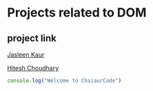 # Projects related to DOM

## project link
[Jasleen Kaur](https://stackblitz.com/@Jasleen-Kaur-123/collections)

[Hitesh Choudhary](https://stackblitz.com/edit/dom-project-chaiaurcode?file=index.html)

```javascript
console.log("Welcome to ChaiaurCode")

```